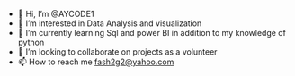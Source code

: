 - 👋 Hi, I’m @AYCODE1
- 👀 I’m interested in Data Analysis and visualization
- 🌱 I’m currently learning Sql and power BI in addition to my knowledge of python
- 💞️ I’m looking to collaborate on projects as a volunteer
- 📫 How to reach me fash2g2@yahoo.com

<!---
AYCODE1/AYCODE1 is a ✨ special ✨ repository because its `README.md` (this file) appears on your GitHub profile.
You can click the Preview link to take a look at your changes.
--->
